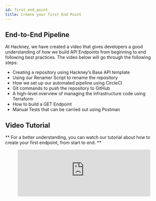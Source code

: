 ```yaml
---
id: first_end_point
title: Create your first End Point
---
```

## End-to-End Pipeline
At Hackney, we have created a video that gives developers a good understanding of how we build API Endpoints from beginning to end following best practices. The video below will go through the following steps:

- Creating a repository using Hackney’s Base API template
- Using our Renamer Script to rename the repository
- How we set up our automated pipeline using CircleCI 
- Git commands to push the repository to GitHub
- A high-level overview of managing the infrastructure code using Terraform
- How to build a GET Endpoint 
- Manual Tests that can be carried out using Postman 

##  Video Tutorial
** For a better understanding, you can watch our tutorial about how to create your first endpoint, from start to end. **

<figure class="video-container">
  <iframe width="100%" src="https://www.youtube.com/embed/ue2OGXFmoYg" title="YouTube video player" frameborder="0" allow="accelerometer; autoplay; clipboard-write; encrypted-media; gyroscope; picture-in-picture" allowfullscreen></iframe>
</figure>
